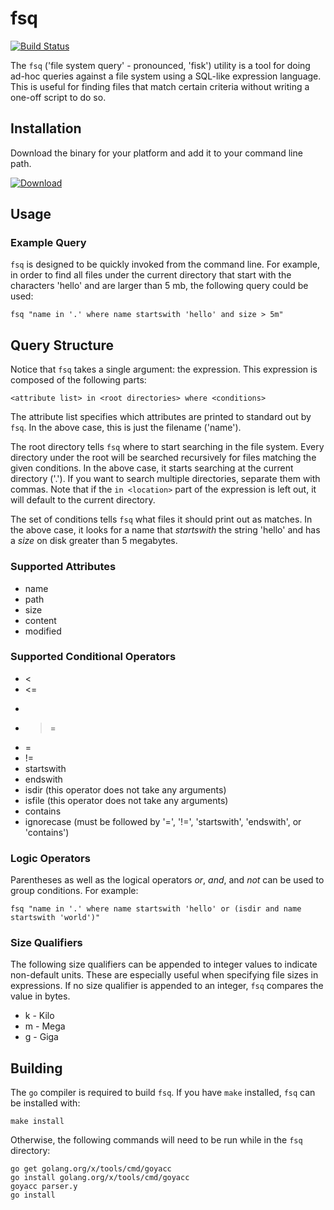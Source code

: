 # fsq

[![Build Status](https://travis-ci.org/upcrob/fsq.png)](https://travis-ci.org/upcrob/fsq)

The `fsq` ('file system query' - pronounced, 'fisk') utility is a tool for doing ad-hoc queries against a file system using a SQL-like expression language.  This is useful for finding files that match certain criteria without writing a one-off script to do so.

## Installation

Download the binary for your platform and add it to your command line path.

[![Download](https://api.bintray.com/packages/upcrob/generic/fsq/images/download.svg)](https://bintray.com/upcrob/generic/fsq/_latestVersion)

## Usage

### Example Query

`fsq` is designed to be quickly invoked from the command line.  For example, in order to find all files under the current directory that start with the characters 'hello' and are larger than 5 mb, the following query could be used:

	fsq "name in '.' where name startswith 'hello' and size > 5m"

## Query Structure

Notice that `fsq` takes a single argument: the expression.  This expression is composed of the following parts:

	<attribute list> in <root directories> where <conditions>

The attribute list specifies which attributes are printed to standard out by `fsq`.  In the above case, this is just the filename ('name').

The root directory tells `fsq` where to start searching in the file system.  Every directory under the root will be searched recursively for files matching the given conditions.  In the above case, it starts searching at the current directory ('.').  If you want to search multiple directories, separate them with commas.  Note that if the `in <location>` part of the expression is left out, it will default to the current directory.

The set of conditions tells `fsq` what files it should print out as matches.  In the above case, it looks for a name that *startswith* the string 'hello' and has a *size* on disk greater than 5 megabytes.

### Supported Attributes

* name
* path
* size
* content
* modified

### Supported Conditional Operators

* <
* <=
* >
* >=
* =
* !=
* startswith
* endswith
* isdir (this operator does not take any arguments)
* isfile (this operator does not take any arguments)
* contains
* ignorecase (must be followed by '=', '!=', 'startswith', 'endswith', or 'contains')

### Logic Operators

Parentheses as well as the logical operators *or*, *and*, and *not* can be used to group conditions.  For example:

	fsq "name in '.' where name startswith 'hello' or (isdir and name startswith 'world')"

### Size Qualifiers

The following size qualifiers can be appended to integer values to indicate non-default units.  These are especially useful when specifying file sizes in expressions.  If no size qualifier is appended to an integer, `fsq` compares the value in bytes.

* k - Kilo
* m - Mega
* g - Giga

## Building

The `go` compiler is required to build `fsq`.  If you have `make` installed, `fsq` can be installed with:

	make install

Otherwise, the following commands will need to be run while in the `fsq` directory:

	go get golang.org/x/tools/cmd/goyacc
	go install golang.org/x/tools/cmd/goyacc
	goyacc parser.y
	go install
